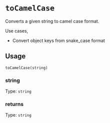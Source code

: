 # `toCamelCase`

Converts a given string to camel case format.

Use cases,

- Convert object keys from snake_case format

## Usage

`toCamelCase(string)`

### string

Type: `string`

### returns

Type: `string`
